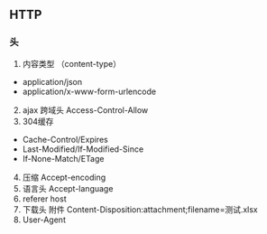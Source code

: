 ## HTTP

### 头

1. 内容类型 （content-type）

- application/json
- application/x-www-form-urlencode

2. ajax 跨域头 Access-Control-Allow
3. 304缓存

- Cache-Control/Expires
- Last-Modified/If-Modified-Since
- If-None-Match/ETage

4. 压缩 Accept-encoding
5. 语言头 Accept-language
6. referer host
7. 下载头 附件 Content-Disposition:attachment;filename=测试.xlsx
8. User-Agent